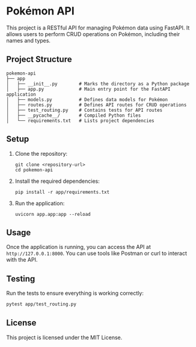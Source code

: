 # Pokémon API

This project is a RESTful API for managing Pokémon data using FastAPI. It allows users to perform CRUD operations on Pokémon, including their names and types.

## Project Structure

```
pokemon-api
├── app
│   ├── __init__.py        # Marks the directory as a Python package
│   ├── app.py             # Main entry point for the FastAPI application
│   ├── models.py          # Defines data models for Pokémon
│   ├── routes.py          # Defines API routes for CRUD operations
│   ├── test_routing.py    # Contains tests for API routes
│   ├── __pycache__/       # Compiled Python files
│   └── requirements.txt   # Lists project dependencies
```

## Setup

1. Clone the repository:
   ```
   git clone <repository-url>
   cd pokemon-api
   ```

2. Install the required dependencies:
   ```
   pip install -r app/requirements.txt
   ```

3. Run the application:
   ```
   uvicorn app.app:app --reload
   ```

## Usage

Once the application is running, you can access the API at `http://127.0.0.1:8000`. You can use tools like Postman or curl to interact with the API.

## Testing

Run the tests to ensure everything is working correctly:
```bash
pytest app/test_routing.py
```

## License

This project is licensed under the MIT License.
